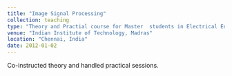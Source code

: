 ```yaml
---
title: "Image Signal Processing"
collection: teaching
type: "Theory and Practial course for Master  students in Electrical Engineering"
venue: "Indian Institute of Technology, Madras"
location: "Chennai, India"
date: 2012-01-02
---
```

Co-instructed theory and handled practical sessions.
